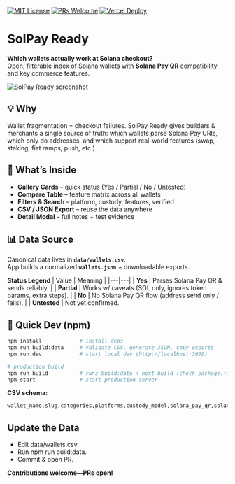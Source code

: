 [![MIT License](https://img.shields.io/badge/license-MIT-green)](./LICENSE)
[![PRs Welcome](https://img.shields.io/badge/PRs-welcome-blue)](#contributing)
[![Vercel Deploy](https://img.shields.io/badge/deploy-vercel-black?logo=vercel)](https://solpay-ready.vercel.app/)

# SolPay Ready
**Which wallets actually work at Solana checkout?**  
Open, filterable index of Solana wallets with **Solana Pay QR** compatibility and key commerce features.

![SolPay Ready screenshot](public/social/og.png)

## 💡 Why
Wallet fragmentation = checkout failures. SolPay Ready gives builders & merchants a single source of truth: which wallets parse Solana Pay URIs, which only do addresses, and which support real-world features (swap, staking, fiat ramps, push, etc.).


## 🧭 What’s Inside
- **Gallery Cards** – quick status (Yes / Partial / No / Untested)
- **Compare Table** – feature matrix across all wallets
- **Filters & Search** – platform, custody, features, verified
- **CSV / JSON Export** – reuse the data anywhere
- **Detail Modal** – full notes + test evidence

## 📊 Data Source
Canonical data lives in **`data/wallets.csv`**.  
App builds a normalized **`wallets.json`** + downloadable exports.

**Status Legend**
| Value | Meaning |
|---|---|
| **Yes** | Parses Solana Pay QR & sends reliably. |
| **Partial** | Works w/ caveats (SOL only, ignores token params, extra steps). |
| **No** | No Solana Pay QR flow (address send only / fails). |
| **Untested** | Not yet confirmed.

## 🔧 Quick Dev (npm)
```bash
npm install            # install deps
npm run build:data     # validate CSV, generate JSON, copy exports
npm run dev            # start local dev (http://localhost:3000)

# production build
npm run build          # runs build:data + next build (check package.json)
npm start              # start production server
```

**CSV schema:**
```bash
wallet_name,slug,categories,platforms,custody_model,solana_pay_qr,solana_pay_score,solana_pay_notes,dex_swap,nft_gallery,staking,fiat_on,fiat_off,push_notifications,multi_chain,tested_version,tested_date,tested_by,verified,evidence_paths
```

## Update the Data
- Edit data/wallets.csv.
- Run npm run build:data.
- Commit & open PR.

**Contributions welcome—PRs open!**










